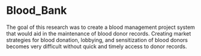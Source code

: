 # Blood_Bank
The goal of this research was to create a blood management project system that would aid in the maintenance of blood donor records. Creating market strategies for blood donation, lobbying, and sensitization of blood donors becomes very difficult without quick and timely access to donor records. 
